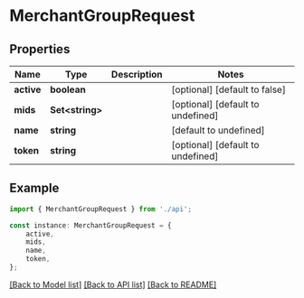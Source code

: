 # MerchantGroupRequest


## Properties

Name | Type | Description | Notes
------------ | ------------- | ------------- | -------------
**active** | **boolean** |  | [optional] [default to false]
**mids** | **Set&lt;string&gt;** |  | [optional] [default to undefined]
**name** | **string** |  | [default to undefined]
**token** | **string** |  | [optional] [default to undefined]

## Example

```typescript
import { MerchantGroupRequest } from './api';

const instance: MerchantGroupRequest = {
    active,
    mids,
    name,
    token,
};
```

[[Back to Model list]](../README.md#documentation-for-models) [[Back to API list]](../README.md#documentation-for-api-endpoints) [[Back to README]](../README.md)
